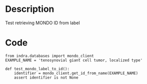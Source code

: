 # Description
Test retrieving MONDO ID from label

# Code
```
from indra.databases import mondo_client
EXAMPLE_NAME = 'tenosynovial giant cell tumor, localized type'

def test_mondo_label_to_id():
    identifier = mondo_client.get_id_from_name(EXAMPLE_NAME)
    assert identifier is not None

```
